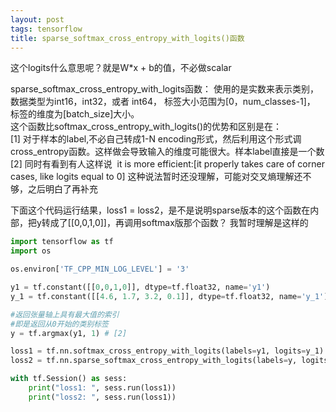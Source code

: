 ```yaml
---
layout: post
tags: tensorflow
title: sparse_softmax_cross_entropy_with_logits()函数
---
```


这个logits什么意思呢？就是W*x + b的值，不必做scalar

sparse_softmax_cross_entropy_with_logits函数：
​    使用的是实数来表示类别，数据类型为int16，int32，或者 int64，
​    标签大小范围为[0，num_classes-1]，
​    标签的维度为[batch_size]大小。
​    
这个函数比softmax_cross_entropy_with_logits()的优势和区别是在：	
​	[1] 对于样本的label,不必自己转成1-N encoding形式，然后利用这个形式调cross_entropy函数。这样做会导致输入的维度可能很大。样本label直接是一个数
​	[2] 同时有看到有人这样说
​	     it is more efficient:[it properly takes care of corner cases, like logits equal to 0]
​	     这种说法暂时还没理解，可能对交叉熵理解还不够，之后明白了再补充

下面这个代码运行结果，loss1 = loss2，是不是说明sparse版本的这个函数在内部，把y转成了[[0,0,1,0]]，再调用softmax版那个函数？ 我暂时理解是这样的
~~~python
import tensorflow as tf
import os

os.environ['TF_CPP_MIN_LOG_LEVEL'] = '3'

y1 = tf.constant([[0,0,1,0]], dtype=tf.float32, name='y1')
y_1 = tf.constant([[4.6, 1.7, 3.2, 0.1]], dtype=tf.float32, name='y_1')

#返回张量轴上具有最大值的索引
#即是返回从0开始的类别标签
y = tf.argmax(y1, 1) # [2]

loss1 = tf.nn.softmax_cross_entropy_with_logits(labels=y1, logits=y_1)
loss2 = tf.nn.sparse_softmax_cross_entropy_with_logits(labels=y, logits=y_1)

with tf.Session() as sess:
    print("loss1: ", sess.run(loss1))
    print("loss2: ", sess.run(loss1))
~~~




